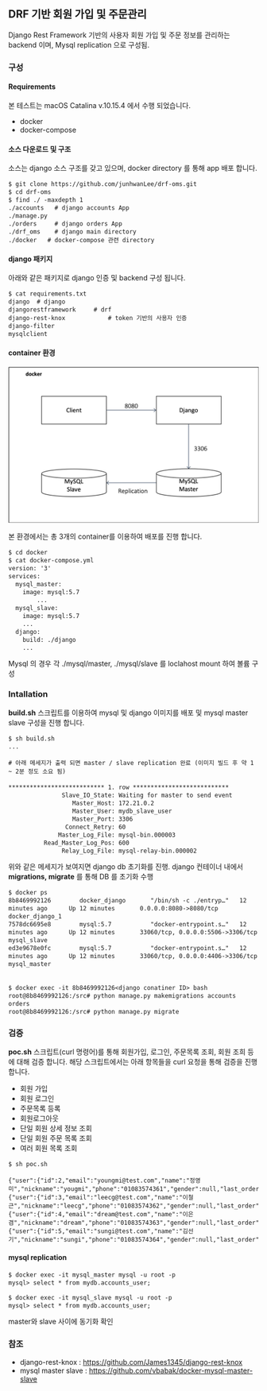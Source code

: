 ## DRF 기반 회원 가입 및 주문관리 

Django Rest Framework 기반의 사용자 회원 가입 및 주문 정보를 관리하는 backend 이며, Mysql replication 으로 구성됨. 



### 구성

#### Requirements 

본 테스트는 macOS Catalina v.10.15.4 에서 수행 되었습니다. 

* docker 
* docker-compose 


#### 소스 다운로드 및 구조 

소스는 django 소스 구조를 갖고 있으며, docker directory 를 통해 app 배포 합니다. 

```
$ git clone https://github.com/junhwanLee/drf-oms.git
$ cd drf-oms 
$ find ./ -maxdepth 1 
./accounts   # django accounts App 
./manage.py 
./orders     # django orders App 
./drf_oms    # django main directory 
./docker   # docker-compose 관련 directory 
```


#### django 패키지

아래와 같은 패키지로 django 인증 및 backend 구성 됩니다. 

```
$ cat requirements.txt 
django	# django 
djangorestframework 	# drf 
django-rest-knox			# token 기반의 사용자 인증 
django-filter
mysqlclient
```


#### container 환경 

![structure](./images/env.png)

본 환경에서는 총 3개의 container를 이용하여 배포를 진행 합니다. 

```
$ cd docker 
$ cat docker-compose.yml 
version: '3' 
services: 
  mysql_master:
    image: mysql:5.7
		...
  mysql_slave:
    image: mysql:5.7
    ...
  django:
    build: ./django
    ...
```

Mysql 의 경우  각 ./mysql/master, ./mysql/slave 를 loclahost mount 하여 볼륨 구성 


### Intallation

<strong>build.sh</strong> 스크립트를 이용하여 mysql 및 django 이미지를 배포 및 mysql master slave 구성을 진행 합니다. 

```
$ sh build.sh 
...

# 아래 메세지가 출력 되면 master / slave replication 완료 (이미지 빌드 후 약 1 ~ 2분 정도 소요 됨)

*************************** 1. row ***************************
               Slave_IO_State: Waiting for master to send event
                  Master_Host: 172.21.0.2
                  Master_User: mydb_slave_user
                  Master_Port: 3306
                Connect_Retry: 60
              Master_Log_File: mysql-bin.000003
          Read_Master_Log_Pos: 600
               Relay_Log_File: mysql-relay-bin.000002
```



위와 같은 메세지가 보여지면 django db 초기화를 진행. django 컨테이너 내에서 <strong>migrations, migrate</strong> 를 통해 DB 를 초기화 수행 

``` 
$ docker ps 
8b8469992126        docker_django       "/bin/sh -c ./entryp…"   12 minutes ago      Up 12 minutes       0.0.0.0:8080->8080/tcp              docker_django_1
7578dc6695e8        mysql:5.7           "docker-entrypoint.s…"   12 minutes ago      Up 12 minutes       33060/tcp, 0.0.0.0:5506->3306/tcp   mysql_slave
ed3e9678e0fc        mysql:5.7           "docker-entrypoint.s…"   12 minutes ago      Up 12 minutes       33060/tcp, 0.0.0.0:4406->3306/tcp   mysql_master


$ docker exec -it 8b8469992126<django conatiner ID> bash 
root@8b8469992126:/src# python manage.py makemigrations accounts orders 
root@8b8469992126:/src# python manage.py migrate 
```



### 검증

<strong>poc.sh</strong> 스크립트(curl 명령어)를 통해 회원가입, 로그인, 주문목록 조회, 회원 조희 등에 대해 검증 합니다. 해당 스크립트에서는 아래 항목들을 curl 요청을 통해 검증을 진행 합니다. 

* 회원 가입 
* 회원 로그인 
* 주문목록 등록 
* 회원로그아웃 
* 단일 회원 상세 정보 조회 
* 단일 회원 주문 목록 조회 
* 여러 회원 목록 조회 

```
$ sh poc.sh 

{"user":{"id":2,"email":"youngmi@test.com","name":"정영미","nickname":"yougmi","phone":"01083574361","gender":null,"last_order":null},"token":"fa02110425f05c86675ad30c10cc0e81c964a722647d4c21f4a2cf0c00cc36ce"}{"user":{"id":3,"email":"leecg@test.com","name":"이철근","nickname":"leecg","phone":"01083574362","gender":null,"last_order":null},"token":"e74af45f18c8e266e4ebe3d4d07b1097bfc4732f762ed4451836c4bf8025fc5a"}{"user":{"id":4,"email":"dream@test.com","name":"이은겸","nickname":"dream","phone":"01083574363","gender":null,"last_order":null},"token":"b1f83fc111eb78ed393b218ec74317324bf483fdb6f1912af0c229bbbbceac26"}{"user":{"id":5,"email":"sungi@test.com","name":"김선기","nickname":"sungi","phone":"01083574364","gender":null,"last_order":null},"token":"95128224f1b1d156514629466ff23706d244cfa86f3a9f4c9901f15824df1a48"}%
```



#### mysql replication 

```
$ docker exec -it mysql_master mysql -u root -p 
mysql> select * from mydb.accounts_user; 
```

```
$ docker exec -it mysql_slave mysql -u root -p 
mysql> select * from mydb.accounts_user; 
```

 master와 slave 사이에 동기화 확인 



### 참조 

* django-rest-knox : https://github.com/James1345/django-rest-knox 
* mysql master slave : https://github.com/vbabak/docker-mysql-master-slave 
